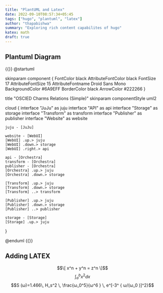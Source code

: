 ```yaml
---
title: "PlantUML and Latex"
date: 2022-09-10T08:57:34+05:45
tags: ["hugo", "plantuml", "latex"]
author: "thapabishwa"
summary: "Exploring rich content capabilites of hugo"
katex: math
draft: true
---
```


## Plantuml Diagram
{{<diagram name="component-diagram" type="plantuml">}}
@startuml

skinparam component {
    FontColor          black
    AttributeFontColor black
    FontSize           17
    AttributeFontSize  15
    AttributeFontname  Droid Sans Mono
    BackgroundColor    #6A9EFF
    BorderColor        black
    ArrowColor         #222266
}

title "OSCIED Charms Relations (Simple)"
skinparam componentStyle uml2

cloud {
    interface "JuJu" as juju
    interface "API" as api
    interface "Storage" as storage
    interface "Transform" as transform
    interface "Publisher" as publisher
    interface "Website" as website

    juju - [JuJu]

    website - [WebUI]
    [WebUI] .up.> juju
    [WebUI] .down.> storage
    [WebUI] .right.> api

    api - [Orchestra]
    transform - [Orchestra]
    publisher - [Orchestra]
    [Orchestra] .up.> juju
    [Orchestra] .down.> storage

    [Transform] .up.> juju
    [Transform] .down.> storage
    [Transform] ..> transform

    [Publisher] .up.> juju
    [Publisher] .down.> storage
    [Publisher] ..> publisher

    storage - [Storage]
    [Storage] .up.> juju
}

@enduml
{{</diagram>}}

## Adding LATEX

$$\[ x^n + y^n = z^n \]$$
$$\int_{a}^{b} x^2 dx$$
$$S (ω)=1.466\, H_s^2 \,  \frac{ω_0^5}{ω^6 }  \, e^[-3^ { ω/(ω_0  )]^2}$$
